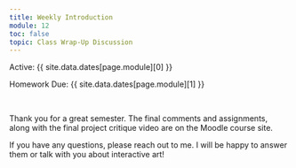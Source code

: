 ```yaml
---
title: Weekly Introduction
module: 12
toc: false
topic: Class Wrap-Up Discussion
---
```




Active: {{ site.data.dates[page.module][0] }}

Homework Due: {{ site.data.dates[page.module][1] }}

<br />


<!-- <div class="embed-responsive embed-responsive-16by9"><iframe class="embed-responsive-item" src="https://www.youtube.com/embed/dVErhShGgJI" frameborder="0" allow="accelerometer; autoplay; encrypted-media; gyroscope; picture-in-picture" allowfullscreen></iframe></div> -->


Thank you for a great semester. The final comments and assignments, along with the final project critique video are on the Moodle course site.

If you have any questions, please reach out to me. I will be happy to answer them or talk with you about interactive art!
